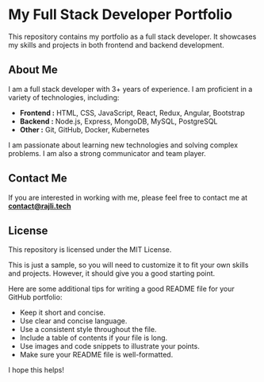 <h1>My Full Stack Developer Portfolio</h1>

This repository contains my portfolio as a full stack developer. It showcases my skills and projects in both frontend and backend development.

<h2>About Me</h2>

I am a full stack developer with 3+ years of experience. I am proficient in a variety of technologies, including:

<ul>
    <li><b>Frontend :</b> HTML, CSS, JavaScript, React, Redux, Angular, Bootstrap</li>
    <li><b>Backend :</b> Node.js, Express, MongoDB, MySQL, PostgreSQL</li>
    <li><b>Other :</b> Git, GitHub, Docker, Kubernetes</li>
</ul>

I am passionate about learning new technologies and solving complex problems. I am also a strong communicator and team player.

<h2>Contact Me</h2>

If you are interested in working with me, please feel free to contact me at <b>contact@rajli.tech</b>

<h2>License</h2>

This repository is licensed under the MIT License.

This is just a sample, so you will need to customize it to fit your own skills and projects. However, it should give you a good starting point.

Here are some additional tips for writing a good README file for your GitHub portfolio:

<ul>
    <li>Keep it short and concise.</li>
    <li>Use clear and concise language.</li>
    <li>Use a consistent style throughout the file.</li>
    <li>Include a table of contents if your file is long.</li>
    <li>Use images and code snippets to illustrate your points.</li>
    <li>Make sure your README file is well-formatted.</li>
</ul>

I hope this helps!
